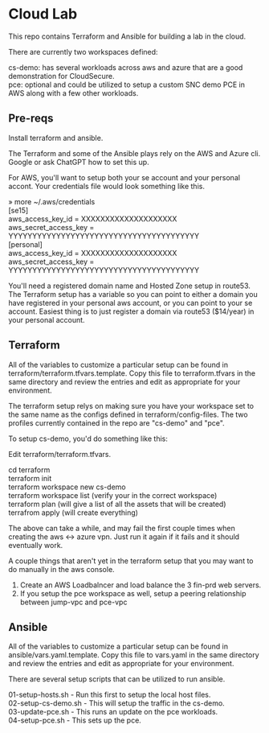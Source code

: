 # Cloud Lab
This repo contains Terraform and Ansible for building a lab in the cloud.

There are currently two workspaces defined:

cs-demo: has several workloads across aws and azure that are a good demonstration for CloudSecure.  
pce: optional and could be utilized to setup a custom SNC demo PCE in AWS along with a few other workloads.

Pre-reqs
--------

Install terraform and ansible.

The Terraform and some of the Ansible plays rely on the AWS and Azure cli. Google or ask
ChatGPT how to set this up.

For AWS, you'll want to setup both your se account and your personal accont. Your credentials file 
would look something like this.

» more ~/.aws/credentials  
[se15]  
aws_access_key_id = XXXXXXXXXXXXXXXXXXXX  
aws_secret_access_key = YYYYYYYYYYYYYYYYYYYYYYYYYYYYYYYYYYYYYYYY  
[personal]  
aws_access_key_id = XXXXXXXXXXXXXXXXXXXX  
aws_secret_access_key = YYYYYYYYYYYYYYYYYYYYYYYYYYYYYYYYYYYYYYYY

You'll need a registered domain name and Hosted Zone setup in route53. The Terraform setup has a variable so you can point to
either a domain you have registered in your personal aws account, or you can point to your se account.
Easiest thing is to just register a domain via route53 ($14/year) in your personal account.

Terraform
---------

All of the variables to customize a particular setup can be found in terraform/terraform.tfvars.template.
Copy this file to terraform.tfvars in the same directory and review the entries
and edit as appropriate for your environment.

The terraform setup relys on making sure you have your workspace set to the same name as the configs
defined in terraform/config-files. The two profiles currently contained in the repo are "cs-demo"
and "pce".

To setup cs-demo, you'd do something like this:

Edit terraform/terraform.tfvars.

cd terraform  
terraform init  
terraform workspace new cs-demo  
terraform workspace list (verify your in the correct workspace)  
terraform plan (will give a list of all the assets that will be created)  
terrafrom apply (will create everything)

The above can take a while, and may fail the first couple times when creating the aws <-> azure vpn.
Just run it again if it fails and it should eventually work.

A couple things that aren't yet in the terraform setup that you may want to do manually in the aws console.

1) Create an AWS Loadbalncer and load balance the 3 fin-prd web servers.
2) If you setup the pce workspace as well, setup a peering relationship between jump-vpc and pce-vpc

Ansible
-------

All of the variables to customize a particular setup can be found in ansible/vars.yaml.template.
Copy this file to vars.yaml in the same directory and review the entries
and edit as appropriate for your environment.

There are several setup scripts that can be utilized to run ansible.

01-setup-hosts.sh - Run this first to setup the local host files.  
02-setup-cs-demo.sh - This will setup the traffic in the cs-demo.   
03-update-pce.sh - This runs an update on the pce workloads.  
04-setup-pce.sh - This sets up the pce.
